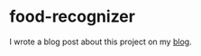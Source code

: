 # food-recognizer

I wrote a blog post about this project on my [blog](https://ja.flaten.dev/blog/food-recognizer-ai/).
